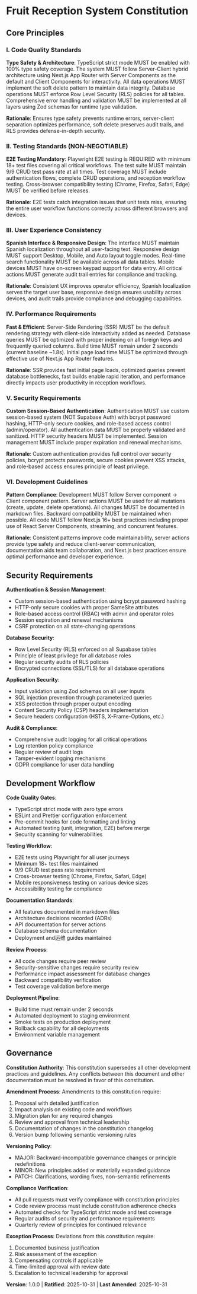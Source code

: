 # Fruit Reception System Constitution

## Core Principles

### I. Code Quality Standards
**Type Safety & Architecture**: TypeScript strict mode MUST be enabled with 100% type safety coverage. The system MUST follow Server-Client hybrid architecture using Next.js App Router with Server Components as the default and Client Components for interactivity. All data operations MUST implement the soft delete pattern to maintain data integrity. Database operations MUST enforce Row Level Security (RLS) policies for all tables. Comprehensive error handling and validation MUST be implemented at all layers using Zod schemas for runtime type validation.

**Rationale**: Ensures type safety prevents runtime errors, server-client separation optimizes performance, soft delete preserves audit trails, and RLS provides defense-in-depth security.

### II. Testing Standards (NON-NEGOTIABLE)
**E2E Testing Mandatory**: Playwright E2E testing is REQUIRED with minimum 18+ test files covering all critical workflows. The test suite MUST maintain 9/9 CRUD test pass rate at all times. Test coverage MUST include authentication flows, complete CRUD operations, and reception workflow testing. Cross-browser compatibility testing (Chrome, Firefox, Safari, Edge) MUST be verified before releases.

**Rationale**: E2E tests catch integration issues that unit tests miss, ensuring the entire user workflow functions correctly across different browsers and devices.

### III. User Experience Consistency
**Spanish Interface & Responsive Design**: The interface MUST maintain Spanish localization throughout all user-facing text. Responsive design MUST support Desktop, Mobile, and Auto layout toggle modes. Real-time search functionality MUST be available across all data tables. Mobile devices MUST have on-screen keypad support for data entry. All critical actions MUST generate audit trail entries for compliance and tracking.

**Rationale**: Consistent UX improves operator efficiency, Spanish localization serves the target user base, responsive design ensures usability across devices, and audit trails provide compliance and debugging capabilities.

### IV. Performance Requirements
**Fast & Efficient**: Server-Side Rendering (SSR) MUST be the default rendering strategy with client-side interactivity added as needed. Database queries MUST be optimized with proper indexing on all foreign keys and frequently queried columns. Build time MUST remain under 2 seconds (current baseline ~1.8s). Initial page load time MUST be optimized through effective use of Next.js App Router features.

**Rationale**: SSR provides fast initial page loads, optimized queries prevent database bottlenecks, fast builds enable rapid iteration, and performance directly impacts user productivity in reception workflows.

### V. Security Requirements
**Custom Session-Based Authentication**: Authentication MUST use custom session-based system (NOT Supabase Auth) with bcrypt password hashing, HTTP-only secure cookies, and role-based access control (admin/operator). All authentication data MUST be properly validated and sanitized. HTTP security headers MUST be implemented. Session management MUST include proper expiration and renewal mechanisms.

**Rationale**: Custom authentication provides full control over security policies, bcrypt protects passwords, secure cookies prevent XSS attacks, and role-based access ensures principle of least privilege.

### VI. Development Guidelines
**Pattern Compliance**: Development MUST follow Server component → Client component pattern. Server actions MUST be used for all mutations (create, update, delete operations). All changes MUST be documented in markdown files. Backward compatibility MUST be maintained when possible. All code MUST follow Next.js 16+ best practices including proper use of React Server Components, streaming, and concurrent features.

**Rationale**: Consistent patterns improve code maintainability, server actions provide type safety and reduce client-server communication, documentation aids team collaboration, and Next.js best practices ensure optimal performance and developer experience.

## Security Requirements

**Authentication & Session Management**:
- Custom session-based authentication using bcrypt password hashing
- HTTP-only secure cookies with proper SameSite attributes
- Role-based access control (RBAC) with admin and operator roles
- Session expiration and renewal mechanisms
- CSRF protection on all state-changing operations

**Database Security**:
- Row Level Security (RLS) enforced on all Supabase tables
- Principle of least privilege for all database roles
- Regular security audits of RLS policies
- Encrypted connections (SSL/TLS) for all database operations

**Application Security**:
- Input validation using Zod schemas on all user inputs
- SQL injection prevention through parameterized queries
- XSS protection through proper output encoding
- Content Security Policy (CSP) headers implementation
- Secure headers configuration (HSTS, X-Frame-Options, etc.)

**Audit & Compliance**:
- Comprehensive audit logging for all critical operations
- Log retention policy compliance
- Regular review of audit logs
- Tamper-evident logging mechanisms
- GDPR compliance for user data handling

## Development Workflow

**Code Quality Gates**:
- TypeScript strict mode with zero type errors
- ESLint and Prettier configuration enforcement
- Pre-commit hooks for code formatting and linting
- Automated testing (unit, integration, E2E) before merge
- Security scanning for vulnerabilities

**Testing Workflow**:
- E2E tests using Playwright for all user journeys
- Minimum 18+ test files maintained
- 9/9 CRUD test pass rate requirement
- Cross-browser testing (Chrome, Firefox, Safari, Edge)
- Mobile responsiveness testing on various device sizes
- Accessibility testing for compliance

**Documentation Standards**:
- All features documented in markdown files
- Architecture decisions recorded (ADRs)
- API documentation for server actions
- Database schema documentation
- Deployment and运维 guides maintained

**Review Process**:
- All code changes require peer review
- Security-sensitive changes require security review
- Performance impact assessment for database changes
- Backward compatibility verification
- Test coverage validation before merge

**Deployment Pipeline**:
- Build time must remain under 2 seconds
- Automated deployment to staging environment
- Smoke tests on production deployment
- Rollback capability for all deployments
- Environment variable management

## Governance

**Constitution Authority**: This constitution supersedes all other development practices and guidelines. Any conflicts between this document and other documentation must be resolved in favor of this constitution.

**Amendment Process**: Amendments to this constitution require:
1. Proposal with detailed justification
2. Impact analysis on existing code and workflows
3. Migration plan for any required changes
4. Review and approval from technical leadership
5. Documentation of changes in the constitution changelog
6. Version bump following semantic versioning rules

**Versioning Policy**:
- MAJOR: Backward-incompatible governance changes or principle redefinitions
- MINOR: New principles added or materially expanded guidance
- PATCH: Clarifications, wording fixes, non-semantic refinements

**Compliance Verification**:
- All pull requests must verify compliance with constitution principles
- Code review process must include constitution adherence checks
- Automated checks for TypeScript strict mode and test coverage
- Regular audits of security and performance requirements
- Quarterly review of principles for continued relevance

**Exception Process**: Deviations from this constitution require:
1. Documented business justification
2. Risk assessment of the exception
3. Compensating controls if applicable
4. Time-limited approval with review date
5. Escalation to technical leadership for approval

**Version**: 1.0.0 | **Ratified**: 2025-10-31 | **Last Amended**: 2025-10-31
